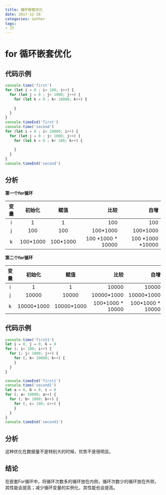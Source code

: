 ```yaml
---
title: 循环嵌套优化 
date: 2017-12-28
categories: Gather
tags: 
- JS
---
```


# for 循环嵌套优化

## 代码示例

```javascript
console.time('first')
for (let i = 0 ; i< 100; i++) {
  for (let j = 0 ; j< 1000; j++) {
    for (let k = 0 ; k< 10000; k++) {
 
    }
  }
}
console.timeEnd('first')
console.time('second')
for (let i = 0 ; i< 10000; i++) {
  for (let j = 0 ; j< 1000; j++) {
    for (let k = 0 ; k< 100; k++) {
 
    }
  }
}
console.timeEnd('second')
```

## 分析

**第一个for循环**

|变量 | 初始化 |赋值|比较|自增|
|:---:|:---:|:--:|---:|---:|
|i  |1|1|100|100|
|j  |100 |100|100*1000|100*1000|
|k  | 100*1000 | 100*1000 | 100 *1000 * 10000 | 100 *1000 *10000 |


**第二个for循环**

|变量 | 初始化 |赋值|比较|自增|
|:---:|:---:|:--:|---:|---:|
|i  |1|1|10000|10000|
|j  |10000 |10000|10000*1000|10000*1000|
|k  | 10000*1000 | 10000*1000 | 100*1000 * 10000 | 100*1000 * 10000 |


## 代码示例

```javascript
console.time('first1')
let i = 0, j = 0, k = 0
for (; i< 100; i++) {
  for (; j< 1000; j++) {
    for (; k< 10000; k++) {
    }
  }
}

console.timeEnd('first1')
console.time('second1')
let a = 0, b = 0, c = 0
for (; a< 10000; a++) {
  for (; b< 1000; b++) {
    for (; c< 100; c++) {
    }
  }
}
console.timeEnd('second1')
```

## 分析

这种优化在数据量不是特别大的时候，优势不是很明显。

## 结论

在嵌套For循环中，将循环次数多的循环放在内侧，循环次数少的循环放在外侧，其性能会提高；减少循环变量的实例化，其性能也会提高。